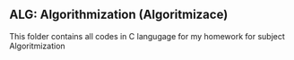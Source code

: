 ## ALG: Algorithmization (Algoritmizace)
This folder contains all codes in C langugage for my homework for subject Algoritmization
